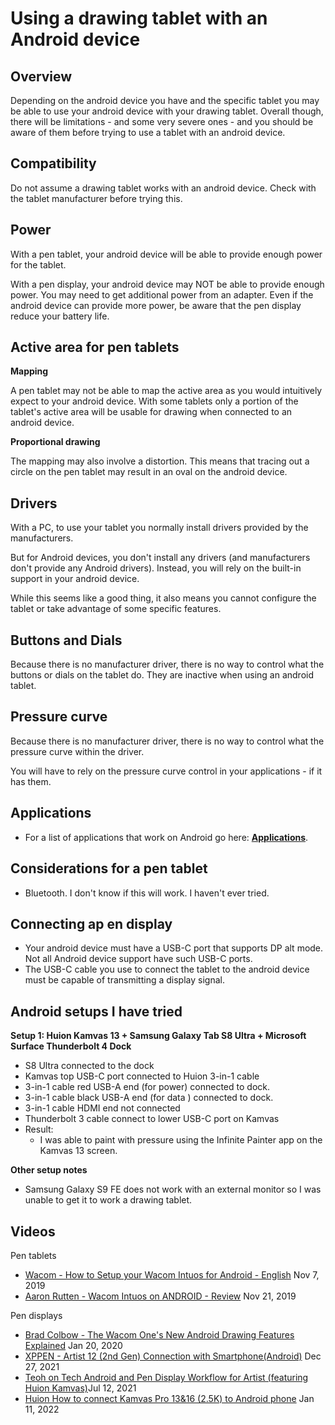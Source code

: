 # Using a drawing tablet with an Android device

## Overview

Depending on the android device you have and the specific tablet you may be able to use your android device with your drawing tablet. Overall though, there will be limitations - and some very severe ones - and you should be aware of them before trying to use a tablet with an android device.

## Compatibility

Do not assume a drawing tablet works with an android device. Check with the tablet manufacturer before trying this.&#x20;

## **Power**

With a pen tablet, your android device will be able to provide enough power for the tablet.

With a pen display, your android device may NOT be able to provide enough power. You may need to get additional power from an adapter. Even if the android device can provide more power, be aware that the pen display reduce your battery life.

## Active area for pen tablets

**Mapping**

A pen tablet may not be able to map the active area as you would intuitively expect to your android device. With some tablets only a portion of the tablet's active area will be usable for drawing when connected to an android device.

**Proportional drawing**

The mapping may also involve a distortion. This means that tracing out a circle on the pen tablet may result in an oval on the android device.&#x20;

## Drivers

With a PC, to use your tablet you normally install drivers provided by the manufacturers.

But for Android devices, you don't install any drivers (and manufacturers don't provide any Android drivers). Instead, you will rely on the built-in support in your android device.

While this seems like a good thing, it also means you cannot configure the tablet or take advantage of some specific features.

## Buttons and Dials

Because there is no manufacturer driver, there is no way to control what the buttons or dials on the tablet do. They are inactive when using an android tablet.

## Pressure curve

Because there is no manufacturer driver, there is no way to control what the pressure curve within the driver.

You will have to rely on the pressure curve control in your applications - if it has them.



## Applications

* For a list of applications that work on Android go here: [**Applications**](../../applications/).

## Considerations for a pen tablet

* Bluetooth. I don't know if this will work. I haven't ever tried.

## Connecting ap en display

* Your android device must have a USB-C port that supports DP alt mode. Not all Android device support have such USB-C ports.
* The USB-C cable you use to connect the tablet to the android device must be capable of transmitting a display signal.

## Android setups I have tried

**Setup 1: Huion Kamvas 13 + Samsung Galaxy Tab S8 Ultra + Microsoft Surface Thunderbolt 4 Dock**&#x20;

* S8 Ultra connected to the dock
* Kamvas top USB-C port connected to Huion 3-in-1 cable&#x20;
* 3-in-1 cable red USB-A end (for power) connected to dock.
* 3-in-1 cable black USB-A end (for data ) connected to dock.
* 3-in-1 cable HDMI end not connected
* Thunderbolt 3 cable connect to lower USB-C port on Kamvas
* Result:
  * I was able to paint with pressure using the Infinite Painter app on the Kamvas 13 screen.

**Other setup notes**

* Samsung Galaxy S9 FE does not work with an external monitor so I was unable to get it to work a drawing tablet.

## Videos

Pen tablets

* [Wacom - How to Setup your Wacom Intuos for Android - English](https://www.youtube.com/watch?v=JFTjUCiEy1s) Nov 7, 2019
* [Aaron Rutten - Wacom Intuos on ANDROID - Review](https://www.youtube.com/watch?v=tMWwTuNO\_7A) Nov 21, 2019

Pen displays

* [Brad Colbow - The Wacom One's New Android Drawing Features Explained](https://youtu.be/qF6cyT0bq8g) Jan 20, 2020
* [XPPEN - Artist 12 (2nd Gen) Connection with Smartphone(Android)](https://www.youtube.com/watch?v=Q11XAvbirtQ) Dec 27, 2021
* [Teoh on Tech Android and Pen Display Workflow for Artist (featuring Huion Kamvas)](https://www.youtube.com/watch?v=VCalf9rbQ9U)Jul 12, 2021
* [Huion How to connect Kamvas Pro 13&16 (2.5K) to Android phone](https://www.youtube.com/watch?v=8y-Dfp3AApc) Jan 11, 2022
